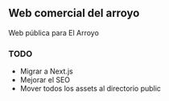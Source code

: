 ## Web comercial del arroyo

Web pública para El Arroyo

### TODO
* Migrar a Next.js
* Mejorar el SEO
* Mover todos los assets al directorio public
